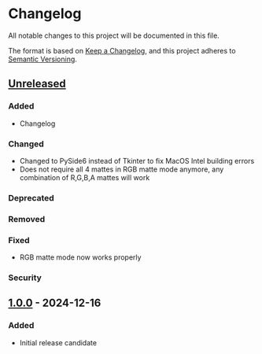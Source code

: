 # Changelog
All notable changes to this project will be documented in this file.

The format is based on [Keep a Changelog](https://keepachangelog.com/en/1.0.0/),
and this project adheres to [Semantic Versioning](https://semver.org/spec/v2.0.0.html).

## [Unreleased]
### Added
- Changelog

### Changed
- Changed to PySide6 instead of Tkinter to fix MacOS Intel building errors
- Does not require all 4 mattes in RGB matte mode anymore, any combination of R,G,B,A mattes will work

### Deprecated

### Removed

### Fixed
- RGB matte mode now works properly

### Security


## [1.0.0] - 2024-12-16
### Added
- Initial release candidate

[Unreleased]: https://github.com/jordan-steele/exr-matte-embed/compare/v1.0.1...HEAD
[1.0.1]: https://github.com/jordan-steele/exr-matte-embed/compare/v1.0.0...v1.0.1
[1.0.0]: https://github.com/jordan-steele/exr-matte-embed/releases/tag/v1.0.0